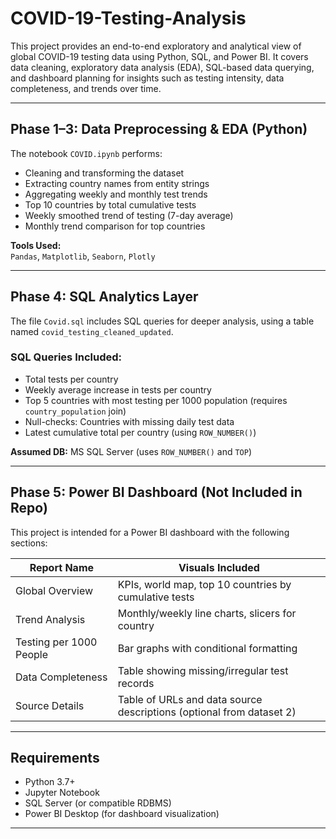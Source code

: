 # COVID-19-Testing-Analysis
This project provides an end-to-end exploratory and analytical view of global COVID-19 testing data using Python, SQL, and Power BI. It covers data cleaning, exploratory data analysis (EDA), SQL-based data querying, and dashboard planning for insights such as testing intensity, data completeness, and trends over time.

---

## Phase 1–3: Data Preprocessing & EDA (Python)

The notebook `COVID.ipynb` performs:

- Cleaning and transforming the dataset
- Extracting country names from entity strings
- Aggregating weekly and monthly test trends
- Top 10 countries by total cumulative tests
- Weekly smoothed trend of testing (7-day average)
- Monthly trend comparison for top countries

**Tools Used:**  
`Pandas`, `Matplotlib`, `Seaborn`, `Plotly`

---

## Phase 4: SQL Analytics Layer

The file `Covid.sql` includes SQL queries for deeper analysis, using a table named `covid_testing_cleaned_updated`.

### SQL Queries Included:
- Total tests per country
- Weekly average increase in tests per country
- Top 5 countries with most testing per 1000 population (requires `country_population` join)
- Null-checks: Countries with missing daily test data
- Latest cumulative total per country (using `ROW_NUMBER()`)

**Assumed DB:** MS SQL Server (uses `ROW_NUMBER()` and `TOP`)

---

## Phase 5: Power BI Dashboard (Not Included in Repo)

This project is intended for a Power BI dashboard with the following sections:

| Report Name            | Visuals Included                                                                 |
|------------------------|----------------------------------------------------------------------------------|
| Global Overview        | KPIs, world map, top 10 countries by cumulative tests                           |
| Trend Analysis         | Monthly/weekly line charts, slicers for country                                 |
| Testing per 1000 People| Bar graphs with conditional formatting                                           |
| Data Completeness      | Table showing missing/irregular test records                                    |
| Source Details         | Table of URLs and data source descriptions (optional from dataset 2)            |

---

## Requirements

- Python 3.7+
- Jupyter Notebook
- SQL Server (or compatible RDBMS)
- Power BI Desktop (for dashboard visualization)

---





